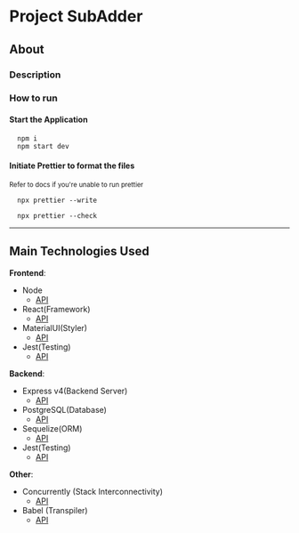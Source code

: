 # Project SubAdder

## About

### Description

### How to run

#### Start the Application

```cli
  npm i
  npm start dev
```

#### Initiate Prettier to format the files

<sub>Refer to docs if you're unable to run prettier</sub>

```cli
  npx prettier --write
```

```cli
  npx prettier --check
```

---

## Main Technologies Used

**Frontend**:

- Node
  - [API](https://nodejs.org/en/docs/)
- React(Framework)
  - [API](https://reactjs.org/docs/getting-started.html)
- MaterialUI(Styler)
  - [API](https://material-ui.com/getting-started/installation/)
- Jest(Testing)
  - [API](https://jestjs.io/docs/en/getting-started)

**Backend**:

- Express v4(Backend Server)
  - [API](https://expressjs.com/en/4x/api.html)
- PostgreSQL(Database)
  - [API](https://www.postgresql.org/docs/)
- Sequelize(ORM)
  - [API](https://sequelize.org/master/)
- Jest(Testing)
  - [API](https://jestjs.io/docs/en/getting-started)

**Other**:

- Concurrently (Stack Interconnectivity)
  - [API](https://www.npmjs.com/package/concurrently)
- Babel (Transpiler)
  - [API](https://babeljs.io/docs/en/usage)
